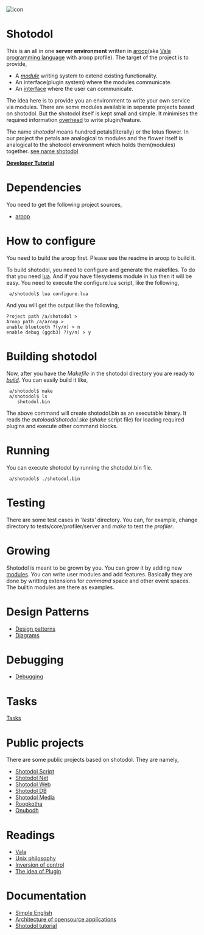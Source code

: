 ![icon](https://cloud.githubusercontent.com/assets/973414/4041121/6f1fdb82-2cf1-11e4-9bae-255ca34f309f.jpg)

Shotodol
========

This is an all in one **server environment** written in [aroop](https://github.com/kamanashisroy/aroop)(aka [Vala programming language](https://wiki.gnome.org/Projects/Vala) with aroop profile). The target of the project is to provide,

- A [_module_](http://en.wikipedia.org/wiki/Module_%28programming%29) writing system to extend existing functionality.
- An interface(plugin system) where the modules communicate.
- An [interface](http://en.wikipedia.org/wiki/Shell_%28computing%29) where the user can communicate.

The idea here is to provide you an environment to write your own service via modules. There are some modules available in seperate projects based on shotodol. But the shotodol itself is kept small and simple. It minimises the required information [overhead](http://en.wikipedia.org/wiki/Information_overload) to write plugin/feature.

The name _shotodol_ means hundred petals(literally) or the lotus flower. In our project the petals are analogical to modules and the flower itself is analogical to the shotodol environment which holds them(modules) together. [see name shotodol](docs/name_shotodol.md)  

[**Developer Tutorial**](docs/books/tutorial/README.md)

Dependencies
============

You need to get the following project sources,

- [aroop](https://github.com/kamanashisroy/aroop)


How to configure
===============

You need to build the aroop first. Please see the readme in aroop to build it.

To build shotodol, you need to configure and generate the makefiles. To do that you need [lua](http://www.lua.org/). And if you have filesystems module in lua then it will be easy. You need to execute the configure.lua script, like the following,

```
 a/shotodol$ lua configure.lua
```

And you will get the output like the following,

```
Project path /a/shotodol > 
Aroop path /a/aroop > 
enable bluetooth ?(y/n) > n
enable debug (ggdb3) ?(y/n) > y
```

Building shotodol
=================

Now, after you have the _Makefile_ in the shotodol directory you are ready to [_build_](http://en.wikipedia.org/wiki/Software_build). You can easily build it like,

```
 a/shotodol$ make
 a/shotodol$ ls
	shotodol.bin
```

The above command will create shotodol.bin as an executable binary. It reads the _autoload/shotodol.ske_ (_shake_ script file) for loading required plugins and execute other command blocks. 

Running
========

You can execute shotodol by running the shotodol.bin file.

```
 a/shotodol$ ./shotodol.bin
```

Testing
========

There are some test cases in _'tests'_ directory. You can, for example, change directory to tests/core/profiler/server and _make_ to test the _profiler_.

Growing
========

Shotodol is meant to be grown by you. You can grow it by adding new <a href="libs/module/README.md">modules</a>. You can write user modules and add features. Basically they are done by writting extensions for _command_ space and other event spaces. The builtin modules are there as examples.

Design Patterns
================
- [Design patterns](docs/Design_Patterns.md)
- [Diagrams](docs/diagrams/README.md)

Debugging
==========
- [Debugging](docs/debugging.md)

Tasks
======

[Tasks](TASKS.md)

Public projects
===============

There are some public projects based on shotodol. They are namely,

- [Shotodol Script](https://github.com/kamanashisroy/shotodol_script)
- [Shotodol Net](https://github.com/kamanashisroy/shotodol_net)
- [Shotodol Web](https://github.com/kamanashisroy/shotodol_web)
- [Shotodol DB](https://github.com/kamanashisroy/shotodol_db)
- [Shotodol Media](https://github.com/kamanashisroy/shotodol_media)
- [Roopkotha](https://github.com/kamanashisroy/roopkotha)
- [Onubodh](https://github.com/kamanashisroy/onubodh)

Readings
=========

- [Vala](https://wiki.gnome.org/Projects/Vala)
- [Unix philosophy](http://en.wikipedia.org/wiki/Unix_philosophy)
- [Inversion of control](http://en.wikipedia.org/wiki/Inversion_of_control)
- [The idea of Plugin](http://miniim.blogspot.com/2014/09/plugin.html)

Documentation
===============
- [Simple English](http://simple.wikipedia.org/wiki/Wikipedia:How_to_write_Simple_English_pages)
- [Architecture of opensource applications](http://aosabook.org/en/index.html)
- [Shotodol tutorial](docs/books/tutorial/README.md)

